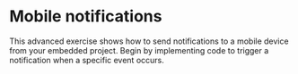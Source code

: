# Mobile notifications

This advanced exercise shows how to send notifications to a mobile device from your embedded project. Begin by implementing code to trigger a notification when a specific event occurs.
